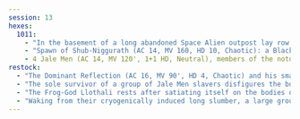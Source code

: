 ```yaml
---
session: 13
hexes: 
  1011:
    - "In the basement of a long abandoned Space Alien outpost lay row upon row of Space Aliens in cryogenic sleep pods. They have been waiting hundreds of years for their shift to start."
    - "Spawn of Shub-Niggurath (AC 14, MV 160, HD 10, Chaotic): a Black batrachian with a feathered hide, two eyes, and beaked mouth. Known as the Frog-God Llothali, it strikes fear into all who hear its thunderous croaking (Save vs. Magic or flee in fear, can be used once every 5 rounds)."
    - 4 Jale Men (AC 14, MV 120', 1+1 HD, Neutral), members of the notorious group of slavers that terrorize the region.
restock:
  - "The Dominant Reflection (AC 16, MV 90', HD 4, Chaotic) and his small band of surviving cultists have captured the Carcosans that removed them from their former home. They now travel West towards the Snake-Men ruins."
  - "The sole survivor of a group of Jale Men slavers disfigures the bodies of his compatriots killers: a warning to those who would stand against the slavers."
  - "The Frog-God Llothali rests after satiating itself on the bodies of a group of Carcosans. It will happily ignore creatures that happen upon it. A cache of laser guns and coinage can be found within its belly."
  - "Waking from their cryogenically induced long slumber, a large group of Space Aliens begin cleaning up and repairing their long abandoned outpost."
---
```


